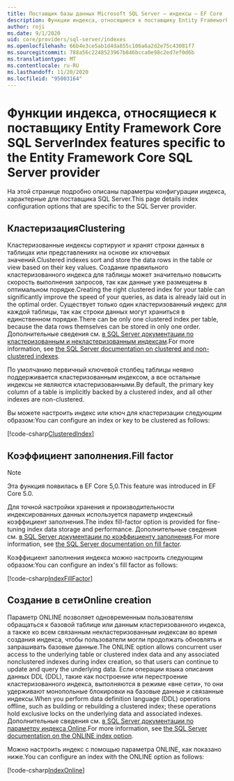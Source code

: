 ```yaml
---
title: Поставщик базы данных Microsoft SQL Server — индексы — EF Core
description: Функции индекса, относящиеся к поставщику Entity Framework Core SQL Server
author: roji
ms.date: 9/1/2020
uid: core/providers/sql-server/indexes
ms.openlocfilehash: 66b4e3ce5ab1d4da855c106a6a2d2e75c43081f7
ms.sourcegitcommit: 788a56c2248523967b846bcca0e98c2ed7ef0d6b
ms.translationtype: MT
ms.contentlocale: ru-RU
ms.lasthandoff: 11/20/2020
ms.locfileid: "95003164"
---
```

# <a name="index-features-specific-to-the-entity-framework-core-sql-server-provider"></a><span data-ttu-id="8532e-103">Функции индекса, относящиеся к поставщику Entity Framework Core SQL Server</span><span class="sxs-lookup"><span data-stu-id="8532e-103">Index features specific to the Entity Framework Core SQL Server provider</span></span>

<span data-ttu-id="8532e-104">На этой странице подробно описаны параметры конфигурации индекса, характерные для поставщика SQL Server.</span><span class="sxs-lookup"><span data-stu-id="8532e-104">This page details index configuration options that are specific to the SQL Server provider.</span></span>

## <a name="clustering"></a><span data-ttu-id="8532e-105">Кластеризация</span><span class="sxs-lookup"><span data-stu-id="8532e-105">Clustering</span></span>

<span data-ttu-id="8532e-106">Кластеризованные индексы сортируют и хранят строки данных в таблицах или представлениях на основе их ключевых значений.</span><span class="sxs-lookup"><span data-stu-id="8532e-106">Clustered indexes sort and store the data rows in the table or view based on their key values.</span></span> <span data-ttu-id="8532e-107">Создание правильного кластеризованного индекса для таблицы может значительно повысить скорость выполнения запросов, так как данные уже размещены в оптимальном порядке.</span><span class="sxs-lookup"><span data-stu-id="8532e-107">Creating the right clustered index for your table can significantly improve the speed of your queries, as data is already laid out in the optimal order.</span></span> <span data-ttu-id="8532e-108">Существует только один кластеризованный индекс для каждой таблицы, так как строки данных могут храниться в единственном порядке.</span><span class="sxs-lookup"><span data-stu-id="8532e-108">There can be only one clustered index per table, because the data rows themselves can be stored in only one order.</span></span> <span data-ttu-id="8532e-109">Дополнительные сведения см. [в SQL Server документации по кластеризованным и некластеризованным индексам](/sql/relational-databases/indexes/clustered-and-nonclustered-indexes-described).</span><span class="sxs-lookup"><span data-stu-id="8532e-109">For more information, see [the SQL Server documentation on clustered and non-clustered indexes](/sql/relational-databases/indexes/clustered-and-nonclustered-indexes-described).</span></span>

<span data-ttu-id="8532e-110">По умолчанию первичный ключевой столбец таблицы неявно поддерживается кластеризованным индексом, а все остальные индексы не являются кластеризованными.</span><span class="sxs-lookup"><span data-stu-id="8532e-110">By default, the primary key column of a table is implicitly backed by a clustered index, and all other indexes are non-clustered.</span></span>

<span data-ttu-id="8532e-111">Вы можете настроить индекс или ключ для кластеризации следующим образом:</span><span class="sxs-lookup"><span data-stu-id="8532e-111">You can configure an index or key to be clustered as follows:</span></span>

[!code-csharp[ClusteredIndex](../../../../samples/core/SqlServer/Indexes/ClusteredIndexContext.cs?name=ClusteredIndex)]

## <a name="fill-factor"></a><span data-ttu-id="8532e-112">Коэффициент заполнения.</span><span class="sxs-lookup"><span data-stu-id="8532e-112">Fill factor</span></span>

> [!NOTE]
> <span data-ttu-id="8532e-113">Эта функция появилась в EF Core 5,0.</span><span class="sxs-lookup"><span data-stu-id="8532e-113">This feature was introduced in EF Core 5.0.</span></span>

<span data-ttu-id="8532e-114">Для точной настройки хранения и производительности индексированных данных используется параметр индексный коэффициент заполнения.</span><span class="sxs-lookup"><span data-stu-id="8532e-114">The index fill-factor option is provided for fine-tuning index data storage and performance.</span></span> <span data-ttu-id="8532e-115">Дополнительные сведения см. [в SQL Server документации по коэффициенту заполнения](/sql/relational-databases/indexes/specify-fill-factor-for-an-index).</span><span class="sxs-lookup"><span data-stu-id="8532e-115">For more information, see [the SQL Server documentation on fill factor](/sql/relational-databases/indexes/specify-fill-factor-for-an-index).</span></span>

<span data-ttu-id="8532e-116">Коэффициент заполнения индекса можно настроить следующим образом:</span><span class="sxs-lookup"><span data-stu-id="8532e-116">You can configure an index's fill factor as follows:</span></span>

[!code-csharp[IndexFillFactor](../../../../samples/core/SqlServer/Indexes/IndexFillFactorContext.cs?name=IndexFillFactor)]

## <a name="online-creation"></a><span data-ttu-id="8532e-117">Создание в сети</span><span class="sxs-lookup"><span data-stu-id="8532e-117">Online creation</span></span>

<span data-ttu-id="8532e-118">Параметр ONLINE позволяет одновременным пользователям обращаться к базовой таблице или данным кластеризованного индекса, а также ко всем связанным некластеризованным индексам во время создания индекса, чтобы пользователи могли продолжать обновлять и запрашивать базовые данные.</span><span class="sxs-lookup"><span data-stu-id="8532e-118">The ONLINE option allows concurrent user access to the underlying table or clustered index data and any associated nonclustered indexes during index creation, so that users can continue to update and query the underlying data.</span></span> <span data-ttu-id="8532e-119">Если операции языка описания данных DDL (DDL), такие как построение или перестроение кластеризованного индекса, выполняются в режиме «вне сети», то они удерживают монопольные блокировки на базовые данные и связанные индексы.</span><span class="sxs-lookup"><span data-stu-id="8532e-119">When you perform data definition language (DDL) operations offline, such as building or rebuilding a clustered index; these operations hold exclusive locks on the underlying data and associated indexes.</span></span> <span data-ttu-id="8532e-120">Дополнительные сведения см. [в SQL Server документации по параметру индекса Online](/sql/relational-databases/indexes/perform-index-operations-online).</span><span class="sxs-lookup"><span data-stu-id="8532e-120">For more information, see [the SQL Server documentation on the ONLINE index option](/sql/relational-databases/indexes/perform-index-operations-online).</span></span>

<span data-ttu-id="8532e-121">Можно настроить индекс с помощью параметра ONLINE, как показано ниже.</span><span class="sxs-lookup"><span data-stu-id="8532e-121">You can configure an index with the ONLINE option as follows:</span></span>

[!code-csharp[IndexOnline](../../../../samples/core/SqlServer/Indexes/IndexOnlineContext.cs?name=IndexOnline)]
